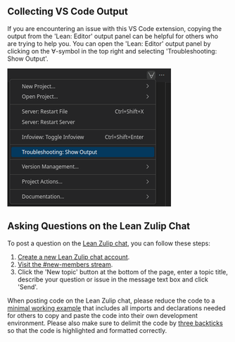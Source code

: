 ## Collecting VS Code Output
If you are encountering an issue with this VS Code extension, copying the output from the 'Lean: Editor' output panel can be helpful for others who are trying to help you. 
You can open the 'Lean: Editor' output panel by clicking on the ∀-symbol in the top right and selecting 'Troubleshooting: Show Output'.

  ![Show Output](show-output.png)

## Asking Questions on the Lean Zulip Chat

To post a question on the [Lean Zulip chat](https://leanprover.zulipchat.com/), you can follow these steps:
1. [Create a new Lean Zulip chat account](https://leanprover.zulipchat.com/register/).
2. [Visit the #new-members stream](https://leanprover.zulipchat.com/#narrow/stream/113489-new-members).
3. Click the 'New topic' button at the bottom of the page, enter a topic title, describe your question or issue in the message text box and click 'Send'.

When posting code on the Lean Zulip chat, please reduce the code to a [minimal working example](https://leanprover-community.github.io/mwe.html) that includes all imports and declarations needed for others to copy and paste the code into their own development environment. Please also make sure to delimit the code by [three backticks](https://github.com/leanprover-community/mathlib/wiki/Code-in-backticks) so that the code is highlighted and formatted correctly.
